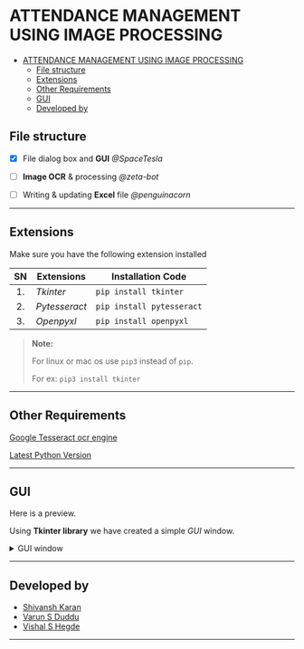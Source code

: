 # ATTENDANCE MANAGEMENT USING IMAGE PROCESSING

- [ATTENDANCE MANAGEMENT USING IMAGE PROCESSING](#attendance-management-using-image-processing)
  - [File structure](#file-structure)
  - [Extensions](#extensions)
  - [Other Requirements](#other-requirements)
  - [GUI](#gui)
  - [Developed by](#developed-by)

## File structure

- [x] File dialog box and **GUI** _@SpaceTesla_

- [ ] **Image OCR** & processing  _@zeta-bot_

- [ ] Writing & updating **Excel** file _@penguinacorn_

---

## Extensions

Make sure you have the following extension installed

|  SN   | Extensions    | Installation Code         |
| :---: | ------------- | ------------------------- |
|  1.   | _Tkinter_     | `pip install tkinter`     |
|  2.   | _Pytesseract_ | `pip install pytesseract` |
|  3.   | _Openpyxl_    | `pip install openpyxl`    |

> **Note:**
>
> For linux or mac os use `pip3` instead of `pip`.
>
> For ex: `pip3 install tkinter`

---

## Other Requirements

[Google Tesseract ocr engine](https://github.com/tesseract-ocr/tesseract)

[Latest Python Version](https://www.python.org/downloads/)

---

## GUI

Here is a preview.

Using **Tkinter library** we have created a simple _GUI_ window.


<Details>  <!-- This will create a simple dropdown kind of thing -->
<Summary> GUI window </Summary>
  
  
![Image](images/ocr.gif)

</Details>

---
## Developed by

- [Shivansh Karan](https://github.com/SpaceTesla/)
- [Varun S Duddu](https://github.com/penguinacorn/)
- [Vishal S Hegde](https://github.com/zeta-bot/)


---
